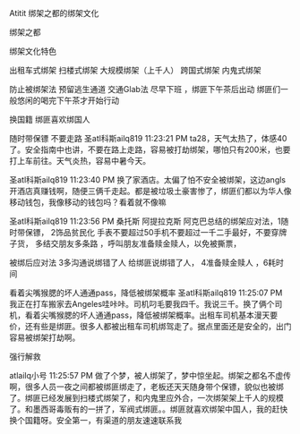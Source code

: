 Atitit 绑架之都的绑架文化



绑架之都

绑架文化特色

出租车式绑架
扫楼式绑架
大规模绑架（上千人）
跨国式绑架
内鬼式绑架



防止被绑架法
预留逃生通道
交通Glab法
尽早下班 ，绑匪下午茶后出动
绑匪们一般悠闲的喝完下午茶才开始行动

换国籍 绑匪喜欢绑国人

随时带保镖
不要走路
圣atl科斯ailq819 11:23:21 PM
ta28，天气太热了，体感40了。安全指南中也讲，不要在路上走路，容易被打劫绑架，哪怕只有200米，也要打上车前往。天气炎热，容易中暑今天。




圣atl科斯ailq819 11:23:40 PM
换了家酒店。太偏了怕不安全被绑架，这边angls开酒店真赚钱啊，随便三俩千走起。都是被垃圾土豪害惨了，绑匪们都以为华人像移动钱包，我像移动的钱包吗？看着就不像嘛



圣atl科斯ailq819 11:23:56 PM
桑托斯 阿提拉克斯 阿克巴总结的绑架应对法，1随时带保镖，
2饰品贫民化
手表不要超过50手机不要超过一千二手最好，不要穿牌子货，
多结交朋友多条路
，呼叫朋友准备赎金赎人，以免被撕票，


被绑后应对法
3多沟通说绑错了人
给绑匪说绑错了人，
4准备赎金赎人
，6耗时间



看着尖嘴猴腮的坏人通通pass，降低被绑架概率
圣atl科斯ailq819 11:25:07 PM
我正在打车搬家去Angeles哇咔咔。司机叼毛要我四千。我说三千。换了俩个司机，看着尖嘴猴腮的坏人通通pass，降低被绑架概率。出租车司机基本漫天要价，还有些是绑匪。很多人都被出租车司机绑驾走了。据点里面还是安全的，出门容易被绑架打劫啊。



强行解救


atlailq小号 11:25:57 PM
做了个梦，被人绑架了，梦中惊坐起。绑架之都名不虚传啊，很多人员一夜之间都被绑匪绑走了，老板还天天随身带个保镖，貌似也被绑了。绑匪已经发展到扫楼式绑架了，和内鬼里应外合，一次绑架架上千人的规模了。和墨西哥毒贩有的一拼了，军阀式绑匪。。绑匪就喜欢绑架中国人，我的赶快换个国籍呀。安全第一，有渠道的朋友速速联系我
